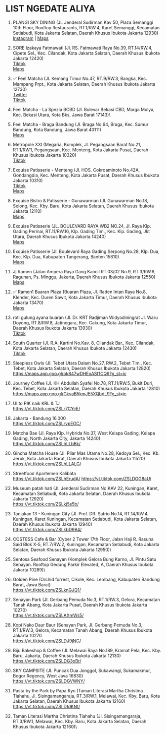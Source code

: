 # LIST NGEDATE ALIYA

1. PLANGI SKY DINING (JL Jenderal Sudirman Kav 50, Plaza Semanggi 10th Floor, Rooftop Restaurants, RT.1/RW.4, Karet Semanggi, Kecamatan Setiabudi, Kota Jakarta Selatan, Daerah Khusus Ibukota Jakarta 12930)\
[Instagram](https://www.instagram.com/reel/Ci7CiPnD2fZ/?igshid=MzRlODBiNWFlZA==) | [Maps](https://goo.gl/maps/okf9AdwFWENHuNqx8)

2. SORE Izakaya Fatmawati (Jl. RS. Fatmawati Raya No.39, RT.14/RW.4, Cipete Sel., Kec. Cilandak, Kota Jakarta Selatan, Daerah Khusus Ibukota Jakarta 12420)\
[Tiktok](https://vt.tiktok.com/ZSLYuTg3A/)\
[Maps](https://maps.app.goo.gl/J6CpYVEmEQZNNEVAA?g_st=ic)

3. ✅ Feel Matcha (Jl. Kemang Timur No.47, RT.9/RW.3, Bangka, Kec. Mampang Prpt., Kota Jakarta Selatan, Daerah Khusus Ibukota Jakarta 12730)\
[Twitter](https://twitter.com/foodfess2/status/1666046047989424131?s=46&t=EqnRbNa34mFJfta5mkYiXQ)\
[Tiktok](https://vt.tiktok.com/ZSLreEXhv/)

4. Feel Matcha - La Spezia BCBD (Jl. Bulevar Bekasi CBD, Marga Mulya, Kec. Bekasi Utara, Kota Bks, Jawa Barat 17143)\

5. Feel Matcha - Braga Bandung (Jl. Braga No.64, Braga, Kec. Sumur Bandung, Kota Bandung, Jawa Barat 40111)\
[Maps](https://maps.app.goo.gl/V2X4sDFy14KUuodG9?g_st=ic)

6. Metropole XXI (Megaria, Komplek, Jl. Pegangsaan Barat No.21, RT.1/RW.1, Pegangsaan, Kec. Menteng, Kota Jakarta Pusat, Daerah Khusus Ibukota Jakarta 10320)\
[Tiktok](https://vt.tiktok.com/ZSL6q7Ytm/)

7. Exquise Patisserie - Menteng (Jl. HOS. Cokroaminoto No.42A, Gondangdia, Kec. Menteng, Kota Jakarta Pusat, Daerah Khusus Ibukota Jakarta 10310)\
[Tiktok](https://vt.tiktok.com/ZSLM1p4dM/)\
[Maps](https://maps.app.goo.gl/eSfmEyntL3vRsRAd9)

8. Exquise Bistro & Patisserie - Gunawarman (Jl. Gunawarman No.18, Selong, Kec. Kby. Baru, Kota Jakarta Selatan, Daerah Khusus Ibukota Jakarta 12110)\
[Maps](https://goo.gl/maps/g2XyMoFhhhQJg1zi7)

9. Exquise Patisserie (JL. BOULEVARD RAYA WB2 NO.24, Jl. Raya Klp. Gading Permai, RT.11/RW.16, Klp. Gading Tim., Kec. Klp. Gading, Jkt Utara, Daerah Khusus Ibukota Jakarta 14240)\
[Maps](https://goo.gl/maps/aYq1xX2AgdQcWZUX6)

10. Exquise Patisserie (Jl. Boulevard Raya Gading Serpong No.28, Klp. Dua, Kec. Klp. Dua, Kabupaten Tangerang, Banten 15810)\
[Maps](https://goo.gl/maps/BzDGwC1cLdE2bUkS9)

11. Jj Ramen (Jalan Ampera Raya Gang Kancil RT.03/02 No.9, RT.3/RW.9, Ragunan, Ps. Minggu, Jakarta, Daerah Khusus Ibukota Jakarta 12550)\
[Maps](https://vt.tiktok.com/ZSLM1VstT/)

12. ✅ Ramen1 Buaran Plaza (Buaran Plaza, Jl. Raden Intan Raya No.8, Klender, Kec. Duren Sawit, Kota Jakarta Timur, Daerah Khusus Ibukota Jakarta 13470)\
[Maps](https://maps.app.goo.gl/kn2UDALhgAYUpTFX9?g_st=ic)

13. roti gulung ayana buaran (Jl. Dr. KRT Radjiman Widyodiningrat Jl. Waru Doyong, RT.8/RW.8, Jatinegara, Kec. Cakung, Kota Jakarta Timur, Daerah Khusus Ibukota Jakarta 13930)\
[Tiktok](https://vt.tiktok.com/ZSLMudYHd/)

14. South Quarter (Jl. R.A. Kartini No.Kav. 8, Cilandak Bar., Kec. Cilandak, Kota Jakarta Selatan, Daerah Khusus Ibukota Jakarta 12430)\
[Tiktok](https://vt.tiktok.com/ZSLrJEEHT/)

15. Sleepless Owls (Jl. Tebet Utara Dalam No.27, RW.2, Tebet Tim., Kec. Tebet, Kota Jakarta Selatan, Daerah Khusus Ibukota Jakarta 12820)\
https://maps.app.goo.gl/ok847wDHEoASf1CQ9?g_st=ic

16. Journey Coffee (Jl. KH Abdullah Syafei No.78, RT.11/RW.5, Bukit Duri, Kec. Tebet, Kota Jakarta Selatan, Daerah Khusus Ibukota Jakarta 12810)\
https://maps.app.goo.gl/GkvaB5kmJE5XQbdL9?g_st=ic

17. UI to PIK naik KRL & TJ\
https://vt.tiktok.com/ZSLr7CYcE/

18. Jakarta - Bandung 16.000\
https://vt.tiktok.com/ZSLrvpEGC/

19. Matcha Bae (Jl. Raya Klp. Hybrida No.37, West Kelapa Gading, Kelapa Gading, North Jakarta City, Jakarta 14240)\
https://vt.tiktok.com/ZSLhLLbBk/

20. Gincha Matcha House (Jl. Pilar Mas Utama No.28, Kedoya Sel., Kec. Kb. Jeruk, Kota Jakarta Barat, Daerah Khusus Ibukota Jakarta 11520)\
https://vt.tiktok.com/ZSLhLLALG/

21. Streetfood Apartemen Kalibata\
https://vt.tiktok.com/ZSLhErudA/
https://vt.tiktok.com/ZSLDGG8aU/

22. Museum patah hati (Jl. Jenderal Sudirman No.KAV 22, Kuningan, Karet, Kecamatan Setiabudi, Kota Jakarta Selatan, Daerah Khusus Ibukota Jakarta 12920)\
https://vt.tiktok.com/ZSLkj5s5b/

23. Tanjakan 13 - Kuningan City (Jl. Prof. DR. Satrio No.14, RT.14/RW.4, Kuningan, Karet Kuningan, Kecamatan Setiabudi, Kota Jakarta Selatan, Daerah Khusus Ibukota Jakarta 12940)\
https://vt.tiktok.com/ZSLkbD9B4/

24. COSTESS Cafe & Bar (Cyber 2 Tower 17th Floor, Jalan Haji R. Rasuna Said Blok X-5, RT.7/RW.2, Kuningan, Kecamatan Setiabudi, Kota Jakarta Selatan, Daerah Khusus Ibukota Jakarta 12950)\

25. Sentosa Seafood Senayan (Komplek Gelora Bung Karno, Jl. Pintu Satu Senayan. Rooftop Gedung Parkir Elevated, A, Daerah Khusus Ibukota Jakarta 10289)\

26. Golden Pine (Orchid forrest, Cikole, Kec. Lembang, Kabupaten Bandung Barat, Jawa Barat)\
https://vt.tiktok.com/ZSLknGJQ1/

27. Senayan Park (Jl. Gerbang Pemuda No.3, RT.1/RW.3, Gelora, Kecamatan Tanah Abang, Kota Jakarta Pusat, Daerah Khusus Ibukota Jakarta 10270)\
https://vt.tiktok.com/ZSLAXmWs5/

28. Kopi Nako Daur Baur (Senayan Park, Jl. Gerbang Pemuda No.3, RT.1/RW.3, Gelora, Kecamatan Tanah Abang, Daerah Khusus Ibukota Jakarta 10270\
https://vt.tiktok.com/ZSLDJ9jNG/

29. Biju Bakeshop & Coffee (Jl. Melawai Raya No.189, Kramat Pela, Kec. Kby. Baru, Jakarta, Daerah Khusus Ibukota Jakarta 12130)\
https://vt.tiktok.com/ZSLDG3oBr/

30. SKY CAMPSITE (Jl. Puncak Dua Jonggol, Sukawangi, Sukamakmur, Bogor Regency, West Java 16830)\
https://vt.tiktok.com/ZSLDGVWNY/

31. Pasta by the Park by Papa Ryo (Taman Literasi Martha Christina Tiahahu, Jl. Sisingamangaraja, RT.3/RW.1, Melawai, Kec. Kby. Baru, Kota Jakarta Selatan, Daerah Khusus Ibukota Jakarta 12160)\
https://vt.tiktok.com/ZSLDtdKNt/

32. Taman Literasi Martha Christina Tiahahu (Jl. Sisingamangaraja, RT.3/RW.1, Melawai, Kec. Kby. Baru, Kota Jakarta Selatan, Daerah Khusus Ibukota Jakarta 12160)\
